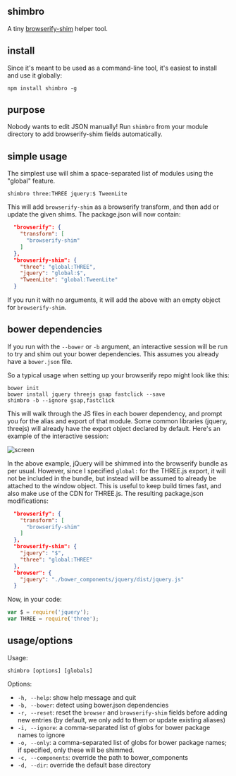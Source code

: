 ## shimbro

A tiny [browserify-shim](https://github.com/thlorenz/browserify-shim) helper tool.

## install

Since it's meant to be used as a command-line tool, it's easiest to install and use it globally:

```npm install shimbro -g```

## purpose

Nobody wants to edit JSON manually! Run `shimbro` from your module directory to add browserify-shim fields automatically.

## simple usage

The simplest use will shim a space-separated list of modules using the "global" feature.

```shimbro three:THREE jquery:$ TweenLite```

This will add `browserify-shim` as a browserify transform, and then add or update the given shims. The package.json will now contain:

```json
  "browserify": {
    "transform": [
      "browserify-shim"
    ]
  },
  "browserify-shim": {
    "three": "global:THREE",
    "jquery": "global:$",
    "TweenLite": "global:TweenLite"
  }
```

If you run it with no arguments, it will add the above with an empty object for `browserify-shim`. 

## bower dependencies

If you run with the `--bower` or `-b` argument, an interactive session will be run to try and shim out your bower dependencies. This assumes you already have a `bower.json` file.

So a typical usage when setting up your browserify repo might look like this:
```
bower init
bower install jquery threejs gsap fastclick --save
shimbro -b --ignore gsap,fastclick
```

This will walk through the JS files in each bower dependency, and prompt you for the alias and export of that module. Some common libraries (jquery, threejs) will already have the export object declared by default. Here's an example of the interactive session:

![screen](http://i.imgur.com/XbkS17T.png)

In the above example, jQuery will be shimmed into the browserify bundle as per usual. However, since I specified `global:` for the THREE.js export, it will not be included in the bundle, but instead will be assumed to already be attached to the window object. This is useful to keep build times fast, and also make use of the CDN for THREE.js. The resulting package.json modifications:

```json
  "browserify": {
    "transform": [
      "browserify-shim"
    ]
  },
  "browserify-shim": {
    "jquery": "$",
    "three": "global:THREE"
  },
  "browser": {
    "jquery": "./bower_components/jquery/dist/jquery.js"
  }
```

Now, in your code:

```js
var $ = require('jquery');
var THREE = require('three');
```

## usage/options

Usage:
```
shimbro [options] [globals]
```

Options:
- `-h, --help`: show help message and quit
- `-b, --bower`: detect using bower.json dependencies
- `-r, --reset`: reset the `browser` and `browserify-shim` fields before adding new entries (by default, we only add to them or update existing aliases)
- `-i, --ignore`: a comma-separated list of globs for bower package names to ignore
- `-o, --only`: a comma-separated list of globs for bower package names; if specified, only these will be shimmed.
- `-c, --components`: override the path to bower_components
- `-d, --dir`: override the default base directory